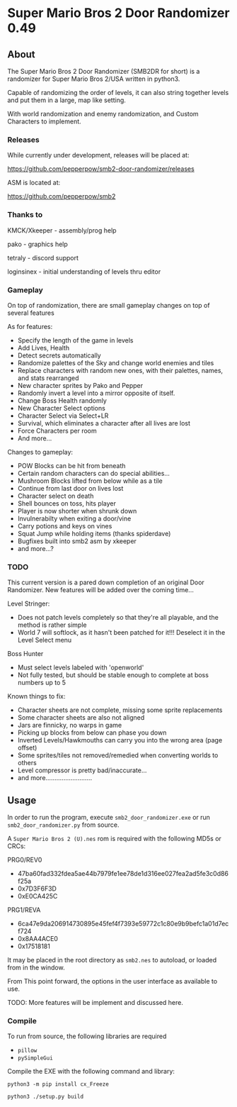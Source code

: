 # Super Mario Bros 2 Door Randomizer 0.49

## About

The Super Mario Bros 2 Door Randomizer (SMB2DR for short) is a randomizer for Super Mario Bros 2/USA written in python3.

Capable of randomizing the order of levels, it can also string together levels and put them in a large, map like setting.

With world randomization and enemy randomization, and Custom Characters to implement.

### Releases

While currently under development, releases will be placed at:

https://github.com/pepperpow/smb2-door-randomizer/releases

ASM is located at:

https://github.com/pepperpow/smb2

### Thanks to

KMCK/Xkeeper - assembly/prog help

pako - graphics help

tetraly - discord support

loginsinex - initial understanding of levels thru editor

### Gameplay

On top of randomization, there are small gameplay changes on top of several features

As for features:

- Specify the length of the game in levels
- Add Lives, Health
- Detect secrets automatically
- Randomize palettes of the Sky and change world enemies and tiles
- Replace characters with random new ones, with their palettes, names, and stats rearranged
- New character sprites by Pako and Pepper
- Randomly invert a level into a mirror opposite of itself.
- Change Boss Health randomly
- New Character Select options
- Character Select via Select+LR
- Survival, which eliminates a character after all lives are lost
- Force Characters per room
- And more...

Changes to gameplay:

- POW Blocks can be hit from beneath
- Certain random characters can do special abilities...
- Mushroom Blocks lifted from below while as a tile
- Continue from last door on lives lost
- Character select on death
- Shell bounces on toss, hits player
- Player is now shorter when shrunk down
- Invulnerabilty when exiting a door/vine
- Carry potions and keys on vines
- Squat Jump while holding items (thanks spiderdave)
- Bugfixes built into smb2 asm by xkeeper
- and more...?

### TODO

This current version is a pared down completion of an original Door Randomizer.  New features will be added over the coming time...

Level Stringer:

- Does not patch levels completely so that they're all playable, and the method is rather simple
- World 7 will softlock, as it hasn't been patched for it!!!  Deselect it in the Level Select menu

Boss Hunter

- Must select levels labeled with 'openworld'
- Not fully tested, but should be stable enough to complete at boss numbers up to 5

Known things to fix:

- Character sheets are not complete, missing some sprite replacements
- Some character sheets are also not aligned
- Jars are finnicky, no warps in game
- Picking up blocks from below can phase you down
- Inverted Levels/Hawkmouths can carry you into the wrong area (page offset)
- Some sprites/tiles not removed/remedied when converting worlds to others
- Level compressor is pretty bad/inaccurate...
- and more..........................

## Usage

In order to run the program, execute `smb2_door_randomizer.exe` or run `smb2_door_randomizer.py` from source.

A `Super Mario Bros 2 (U).nes` rom is required with the following MD5s or CRCs:

PRG0/REV0
- 47ba60fad332fdea5ae44b7979fe1ee78de1d316ee027fea2ad5fe3c0d86f25a
- 0x7D3F6F3D
- 0xE0CA425C

PRG1/REVA
- 6ca47e9da206914730895e45fef4f7393e59772c1c80e9b9befc1a01d7ecf724
- 0x8AA4ACE0
- 0x17518181

It may be placed in the root directory as `smb2.nes` to autoload, or loaded from in the window.

From This point forward, the options in the user interface as available to use.

TODO: More features will be implement and discussed here.

### Compile

To run from source, the following libraries are required

- `pillow`
- `pySimpleGui`

Compile the EXE with the following command and library:

 `python3 -m pip install cx_Freeze`

`python3 ./setup.py build`
